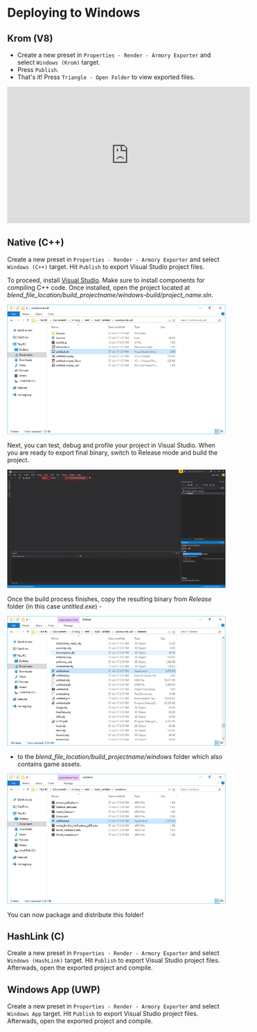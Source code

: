 # Deploying to Windows

## Krom (V8)

- Create a new preset in `Properties - Render - Armory Exporter` and select `Windows (Krom)` target.
- Press `Publish`.
- That's it! Press `Triangle - Open Folder` to view exported files.

<iframe width="560" height="315" src="https://www.youtube.com/embed/GVw3B5e4Rjs?rel=0" frameborder="0" allow="autoplay; encrypted-media" allowfullscreen></iframe>

## Native (C++)

Create a new preset in `Properties - Render - Armory Exporter` and select `Windows (C++)` target. Hit `Publish` to export Visual Studio project files.

To proceed, install [Visual Studio](https://www.visualstudio.com/vs/community/). Make sure to install components for compiling C++ code. Once installed, open the project located at *blend_file_location/build_projectname/windows-build/project_name.sln*.

![](/platforms/img/windows/1.jpg)

Next, you can test, debug and profile your project in Visual Studio. When you are ready to export final binary, switch to Release mode and build the project.

![](/platforms/img/windows/2.jpg)

Once the build process finishes, copy the resulting binary from *Release* folder (in this case *untitled.exe*) -

![](/platforms/img/windows/3.jpg)

- to the *blend_file_location/build_projectname/windows* folder which also contains game assets.

![](/platforms/img/windows/4.jpg)

You can now package and distribute this folder!

## HashLink (C)

Create a new preset in `Properties - Render - Armory Exporter` and select `Windows (HashLink)` target. Hit `Publish` to export Visual Studio project files. Afterwads, open the exported project and compile.

## Windows App (UWP)

Create a new preset in `Properties - Render - Armory Exporter` and select `Windows App` target. Hit `Publish` to export Visual Studio project files. Afterwads, open the exported project and compile.
